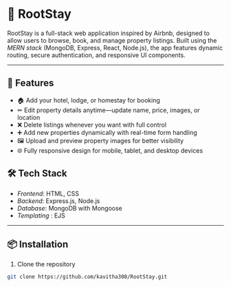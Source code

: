 # 🏡 RootStay

RootStay is a full-stack web application inspired by Airbnb, designed to allow users to browse, book, and manage property listings. Built using the *MERN stack* (MongoDB, Express, React, Node.js), the app features dynamic routing, secure authentication, and responsive UI components.

---

## 🚀 Features

- 🏠 Add your hotel, lodge, or homestay for booking
- ✏ Edit property details anytime—update name, price, images, or location
- ❌ Delete listings whenever you want with full control
- ➕ Add new properties dynamically with real-time form handling
- 🖼 Upload and preview property images for better visibility
- 🌐 Fully responsive design for mobile, tablet, and desktop devices

## 🛠 Tech Stack

- *Frontend*: HTML, CSS
- *Backend*: Express.js, Node.js
- *Database*: MongoDB with Mongoose
- *Templating* : EJS

---

## 📦 Installation

1. Clone the repository  
```bash
git clone https://github.com/kavitha308/RootStay.git
